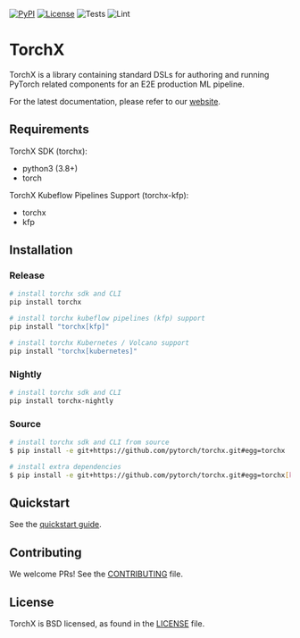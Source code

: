 [![PyPI](https://img.shields.io/pypi/v/torchx)](https://pypi.org/project/torchx/) [![License](https://img.shields.io/badge/License-BSD%203--Clause-blue.svg)](LICENSE) ![Tests](https://github.com/pytorch/torchx/actions/workflows/python-unittests.yaml/badge.svg) ![Lint](https://github.com/pytorch/torchx/actions/workflows/lint.yaml/badge.svg)


# TorchX


TorchX is a library containing standard DSLs for authoring and running PyTorch
related components for an E2E production ML pipeline.

For the latest documentation, please refer to our [website](https://pytorch.org/torchx).


## Requirements
TorchX SDK (torchx):
* python3 (3.8+)
* torch

TorchX Kubeflow Pipelines Support (torchx-kfp):
* torchx
* kfp

## Installation

### Release

```bash
# install torchx sdk and CLI
pip install torchx

# install torchx kubeflow pipelines (kfp) support
pip install "torchx[kfp]"

# install torchx Kubernetes / Volcano support
pip install "torchx[kubernetes]"
```

### Nightly

```bash
# install torchx sdk and CLI
pip install torchx-nightly
```

### Source

```bash
# install torchx sdk and CLI from source
$ pip install -e git+https://github.com/pytorch/torchx.git#egg=torchx

# install extra dependencies
$ pip install -e git+https://github.com/pytorch/torchx.git#egg=torchx[kubernetes]
```

## Quickstart

See the [quickstart guide](https://pytorch.org/torchx/latest/quickstart.html).

## Contributing

We welcome PRs! See the [CONTRIBUTING](CONTRIBUTING.md) file.

## License

TorchX is BSD licensed, as found in the [LICENSE](LICENSE) file.
